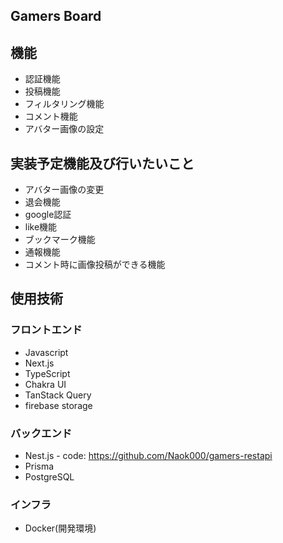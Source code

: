 ## Gamers Board

## 機能
- 認証機能
- 投稿機能
- フィルタリング機能
- コメント機能
- アバター画像の設定


## 実装予定機能及び行いたいこと
- アバター画像の変更
- 退会機能
- google認証
- like機能
- ブックマーク機能
- 通報機能
- コメント時に画像投稿ができる機能

## 使用技術
### フロントエンド
 - Javascript
 - Next.js
 - TypeScript
 - Chakra UI
 - TanStack Query
 - firebase storage

### バックエンド
  - Nest.js - code: https://github.com/Naok000/gamers-restapi
  - Prisma
  - PostgreSQL

### インフラ
  - Docker(開発環境)
